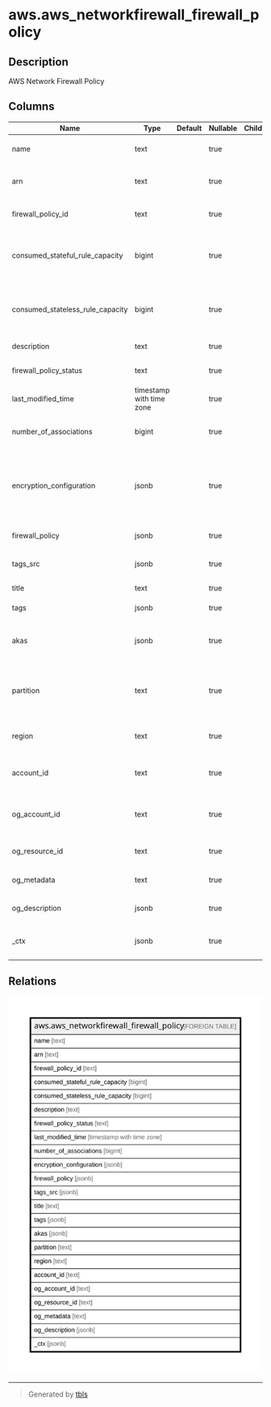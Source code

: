 # aws.aws_networkfirewall_firewall_policy

## Description

AWS Network Firewall Policy

## Columns

| Name | Type | Default | Nullable | Children | Parents | Comment |
| ---- | ---- | ------- | -------- | -------- | ------- | ------- |
| name | text |  | true |  |  | The descriptive name of the rule group. |
| arn | text |  | true |  |  | The Amazon Resource Name (ARN) of the rule group. |
| firewall_policy_id | text |  | true |  |  | The unique identifier for the firewall policy. |
| consumed_stateful_rule_capacity | bigint |  | true |  |  | The number of capacity units currently consumed by the policy's stateful rules. |
| consumed_stateless_rule_capacity | bigint |  | true |  |  | The number of capacity units currently consumed by the policy's stateless rules. |
| description | text |  | true |  |  | A description of the firewall policy. |
| firewall_policy_status | text |  | true |  |  | The current status of the firewall policy. |
| last_modified_time | timestamp with time zone |  | true |  |  | The last time that the firewall policy was changed. |
| number_of_associations | bigint |  | true |  |  | The number of firewall policies that use this rule group. |
| encryption_configuration | jsonb |  | true |  |  | A complex type that contains the Amazon Web Services KMS encryption configuration settings for your firewall policy. |
| firewall_policy | jsonb |  | true |  |  | The policy for the specified firewall policy. |
| tags_src | jsonb |  | true |  |  | A list of tags assigned to the resource. |
| title | text |  | true |  |  | Title of the resource. |
| tags | jsonb |  | true |  |  | A map of tags for the resource. |
| akas | jsonb |  | true |  |  | Array of globally unique identifier strings (also known as) for the resource. |
| partition | text |  | true |  |  | The AWS partition in which the resource is located (aws, aws-cn, or aws-us-gov). |
| region | text |  | true |  |  | The AWS Region in which the resource is located. |
| account_id | text |  | true |  |  | The AWS Account ID in which the resource is located. |
| og_account_id | text |  | true |  |  | The Platform Account ID in which the resource is located. |
| og_resource_id | text |  | true |  |  | The unique ID of the resource in opengovernance. |
| og_metadata | text |  | true |  |  | Platform Metadata of the AWS resource. |
| og_description | jsonb |  | true |  |  | The full model description of the resource |
| _ctx | jsonb |  | true |  |  | Steampipe context in JSON form, e.g. connection_name. |

## Relations

![er](aws.aws_networkfirewall_firewall_policy.svg)

---

> Generated by [tbls](https://github.com/k1LoW/tbls)
